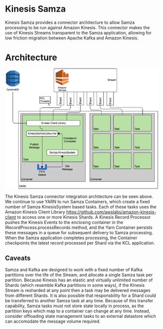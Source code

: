 Kinesis Samza
=============

Kinesis Samza provides a connector architecture to allow Samza processing to be run against Amazon Kinesis. This connector makes the use of Kinesis Streams transparent to the Samza application, allowing for low friction migration between Apache Kafka and Amazon Kinesis.

# Architecture

![Integration Architecture](Architecture.png)

The Kinesis Samza connector integration architecture can be seen above. We continue to use YARN to run Samza Containers, which create a fixed number of Samza KinesisSystem based tasks. Each of these tasks uses the Amazon Kinesis Client Library https://github.com/awslabs/amazon-kinesis-client to access one or more Kinesis Shards. A Kinesis Record Processor pushes the Kinesis Events to the enclosing container in the IRecordProcess.processRecords method, and the Yarn Container persists these messages in a queue for subsequent delivery to Samza processing. When the Samza application completes processing, the Container checkpoints the latest record processed per Shard via the KCL application.

## Caveats

Samza and Kafka are designed to work with a fixed number of Kafka partitions over the life of the Stream, and allocate a single Samza task per partition. Because Kinesis has an elastic and virtually unlimited number of Shards (which resemble Kafka partitions in some ways), if the Kinesis Stream is resharded at any point then a task may be delivered messages from different Shards. It is also possible that responsbility for a Shard could be transferred to another Samza task at any time. Because of this transfer capability, Samza tasks must not store state locally in process, as the partition keys which map to a container can change at any time. Instead, consider offloading state management tasks to an external datastore which can accomodate the message volume required.
